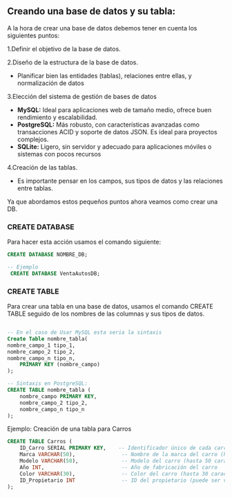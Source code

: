 ## Creando una base de datos y su tabla:
 
A la hora de crear una base de datos debemos tener en cuenta los siguientes puntos:

1.Definir el objetivo de la base de datos.

2.Diseño de la estructura de la base de datos.

 * Planificar bien las entidades (tablas), relaciones entre ellas, y normalización de datos

3.Elección del sistema de gestión de bases de datos

 * **MySQL:** Ideal para aplicaciones web de tamaño medio, ofrece buen rendimiento y escalabilidad.
 * **PostgreSQL:** Más robusto, con características avanzadas como transacciones ACID y soporte de datos JSON. Es ideal para proyectos complejos.
 * **SQLite:** Ligero, sin servidor y adecuado para aplicaciones móviles o sistemas con pocos recursos
  
4.Creación de las tablas.

 * Es importante pensar en los campos, sus tipos de datos y las relaciones entre tablas.

Ya que abordamos estos pequeños puntos ahora veamos como crear una DB.

### CREATE DATABASE

Para hacer esta acción usamos el comando siguiente:
```  SQL
CREATE DATABASE NOMBRE_DB;

-- Ejemplo
 CREATE DATABASE VentaAutosDB;
```

### CREATE TABLE

Para crear una tabla en una base de datos, usamos el comando CREATE TABLE seguido de los nombres de las columnas y sus tipos de datos.
``` SQL

-- En el caso de Usar MySQL esta seria la sintaxis
Create Table nombre_tabla(
nombre_campo_1 tipo_1,
nombre_campo_2 tipo_2,
nombre_campo_n tipo_n,
	PRIMARY KEY (nombre_campo)
);

-- Sintaxis en PostgreSQL:
CREATE TABLE nombre_tabla (
    nombre_campo PRIMARY KEY, 
    nombre_campo_2 tipo_2,
    nombre_campo_n tipo_n
);


```

Ejemplo: Creación de una tabla para Carros

``` SQL
CREATE TABLE Carros (
    ID_Carro SERIAL PRIMARY KEY,    -- Identificador único de cada carro, auto-incremental
    Marca VARCHAR(50),               -- Nombre de la marca del carro (hasta 50 caracteres)
    Modelo VARCHAR(50),              -- Modelo del carro (hasta 50 caracteres)
    Año INT,                         -- Año de fabricación del carro
    Color VARCHAR(30),               -- Color del carro (hasta 30 caracteres)
    ID_Propietario INT               -- ID del propietario (puede ser vinculado con otra tabla en el futuro)
);
```
